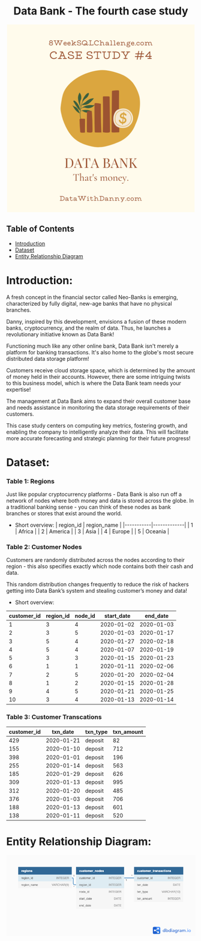 <!-- Project Title -->
<h1 align="center"> Data Bank - The fourth case study</h1>

<p align="center">
  <img src="logo-week4.png" alt="isolated" width="500"/>
</p>

<!-- Table of Contents -->
## Table of Contents

- [Introduction](#introduction)
- [Dataset](#dataset)
- [Entity Relationship Diagram](#entity-relationship)


<!-- Introduction -->
# Introduction:

A fresh concept in the financial sector called Neo-Banks is emerging, characterized by fully digital, new-age banks that have no physical branches.

Danny, inspired by this development, envisions a fusion of these modern banks, cryptocurrency, and the realm of data. Thus, he launches a revolutionary initiative known as Data Bank!

Functioning much like any other online bank, Data Bank isn't merely a platform for banking transactions. It's also home to the globe's most secure distributed data storage platform!

Customers receive cloud storage space, which is determined by the amount of money held in their accounts. However, there are some intriguing twists to this business model, which is where the Data Bank team needs your expertise!

The management at Data Bank aims to expand their overall customer base and needs assistance in monitoring the data storage requirements of their customers.

This case study centers on computing key metrics, fostering growth, and enabling the company to intelligently analyze their data. This will facilitate more accurate forecasting and strategic planning for their future progress!


<!-- Dataset -->
# Dataset:

### Table 1: Regions

Just like popular cryptocurrency platforms - Data Bank is also run off a network of nodes where both money and data is stored across the globe. In a traditional banking sense - you can think of these nodes as bank branches or stores that exist around the world.


- Short overview: 
| region_id | region_name |
|-----------|-------------|
| 1         | Africa      |
| 2         | America     |
| 3         | Asia        |
| 4         | Europe      |
| 5         | Oceania     |


 ### Table 2: Customer Nodes

Customers are randomly distributed across the nodes according to their region - this also specifies exactly which node contains both their cash and data.

This random distribution changes frequently to reduce the risk of hackers getting into Data Bank’s system and stealing customer’s money and data!

- Short overview: 

| customer_id | region_id | node_id | start_date | end_date   |
|-------------|-----------|---------|------------|------------|
| 1           | 3         | 4       | 2020-01-02 | 2020-01-03 |
| 2           | 3         | 5       | 2020-01-03 | 2020-01-17 |
| 3           | 5         | 4       | 2020-01-27 | 2020-02-18 |
| 4           | 5         | 4       | 2020-01-07 | 2020-01-19 |
| 5           | 3         | 3       | 2020-01-15 | 2020-01-23 |
| 6           | 1         | 1       | 2020-01-11 | 2020-02-06 |
| 7           | 2         | 5       | 2020-01-20 | 2020-02-04 |
| 8           | 1         | 2       | 2020-01-15 | 2020-01-28 |
| 9           | 4         | 5       | 2020-01-21 | 2020-01-25 |
| 10          | 3         | 4       | 2020-01-13 | 2020-01-14 |

### Table 3: Customer Transcations

| customer_id | txn_date  | txn_type | txn_amount |
|-------------|-----------|----------|------------|
| 429         | 2020-01-21| deposit  | 82         |
| 155         | 2020-01-10| deposit  | 712        |
| 398         | 2020-01-01| deposit  | 196        |
| 255         | 2020-01-14| deposit  | 563        |
| 185         | 2020-01-29| deposit  | 626        |
| 309         | 2020-01-13| deposit  | 995        |
| 312         | 2020-01-20| deposit  | 485        |
| 376         | 2020-01-03| deposit  | 706        |
| 188         | 2020-01-13| deposit  | 601        |
| 138         | 2020-01-11| deposit  | 520        |


<!-- Entity Relationship Diagram -->
# Entity Relationship Diagram: 

![Diagram](data-model-week4.png "Entity Relationship Diagram!")

